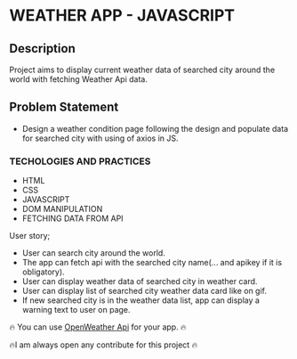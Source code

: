 # WEATHER APP - JAVASCRIPT

## Description

Project aims to display current weather data of searched city around the world with fetching Weather Api data.

## Problem Statement

- Design a weather condition page following the design and populate data for searched city with using of axios in JS.

### TECHOLOGIES AND PRACTICES

- HTML
- CSS
- JAVASCRIPT
- DOM MANIPULATION
- FETCHING DATA FROM API


User story;

  - User can search city around the world.
  - The app can fetch api with the searched city name(... and apikey if it is obligatory).
  - User can display weather data of searched city in weather card.
  - User can display list of searched city weather data card like on gif.
  - If new searched city is in the weather data list, app can display a warning text to user on page.

🔥 You can use [OpenWeather Api](https://openweathermap.org/) for your app. 🔥

 🔥I am always open any contribute for this project 🔥